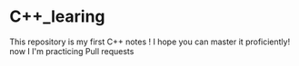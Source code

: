 # C++_learing
This repository is my first C++ notes ! I hope you can master it proficiently!
now I I'm practicing Pull requests
